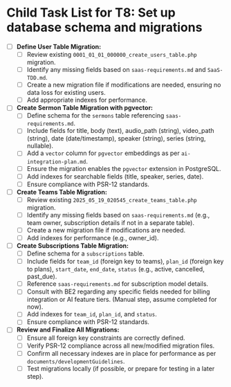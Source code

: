 # Child Task List for T8: Set up database schema and migrations

- [ ] **Define User Table Migration:**
    - [ ] Review existing `0001_01_01_000000_create_users_table.php` migration.
    - [ ] Identify any missing fields based on `saas-requirements.md` and `SaaS-TDD.md`.
    - [ ] Create a new migration file if modifications are needed, ensuring no data loss for existing users.
    - [ ] Add appropriate indexes for performance.

- [ ] **Create Sermon Table Migration with pgvector:**
    - [ ] Define schema for the `sermons` table referencing `saas-requirements.md`.
    - [ ] Include fields for title, body (text), audio_path (string), video_path (string), date (date/timestamp), speaker (string), series (string, nullable).
    - [ ] Add a `vector` column for `pgvector` embeddings as per `ai-integration-plan.md`.
    - [ ] Ensure the migration enables the `pgvector` extension in PostgreSQL.
    - [ ] Add indexes for searchable fields (title, speaker, series, date).
    - [ ] Ensure compliance with PSR-12 standards.

- [ ] **Create Teams Table Migration:**
    - [ ] Review existing `2025_05_19_020545_create_teams_table.php` migration.
    - [ ] Identify any missing fields based on `saas-requirements.md` (e.g., team owner, subscription details if not in a separate table).
    - [ ] Create a new migration file if modifications are needed.
    - [ ] Add indexes for performance (e.g., owner_id).

- [ ] **Create Subscriptions Table Migration:**
    - [ ] Define schema for a `subscriptions` table.
    - [ ] Include fields for `team_id` (foreign key to teams), `plan_id` (foreign key to plans), `start_date`, `end_date`, `status` (e.g., active, cancelled, past_due).
    - [ ] Reference `saas-requirements.md` for subscription model details.
    - [ ] Consult with BE2 regarding any specific fields needed for billing integration or AI feature tiers. (Manual step, assume completed for now).
    - [ ] Add indexes for `team_id`, `plan_id`, and `status`.
    - [ ] Ensure compliance with PSR-12 standards.

- [ ] **Review and Finalize All Migrations:**
    - [ ] Ensure all foreign key constraints are correctly defined.
    - [ ] Verify PSR-12 compliance across all new/modified migration files.
    - [ ] Confirm all necessary indexes are in place for performance as per `documents/developmentGuidelines`.
    - [ ] Test migrations locally (if possible, or prepare for testing in a later step).
```
